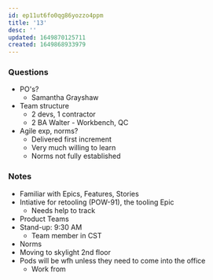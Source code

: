 ```yaml
---
id: ep11ut6fo0qg86yozzo4ppm
title: '13'
desc: ''
updated: 1649870125711
created: 1649868933979
---
```


### Questions
- PO's? 
  - Samantha Grayshaw
- Team structure
  - 2 devs, 1 contractor
  - 2 BA Walter - Workbench, QC
- Agile exp, norms?
  - Delivered first increment
  - Very much willing to learn
  - Norms not fully established 


### Notes
- Familiar with Epics, Features, Stories
- Intiative for retooling (POW-91), the tooling Epic
  - Needs help to track
- Product Teams
- Stand-up: 9:30 AM
  - Team member in CST 
- Norms
- Moving to skylight 2nd floor
- Pods will be wfh unless they need to come into the office
  - Work from 

